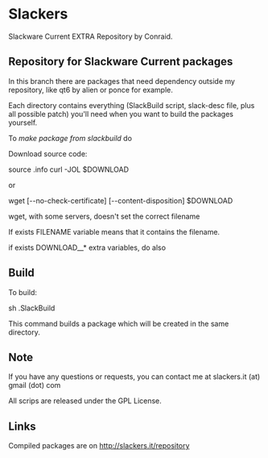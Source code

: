 # Slackers

Slackware Current EXTRA Repository by Conraid.

## Repository for Slackware Current packages

In this branch there are packages that need dependency outside my repository, like qt6 by alien or ponce for example.

Each directory contains everything (SlackBuild script, slack-desc file, plus all possible patch) you'll need when you want to build the packages yourself. 

To *make package from slackbuild* do

Download source code:

  source .info
  curl -JOL $DOWNLOAD

or

  wget [--no-check-certificate] [--content-disposition] $DOWNLOAD

wget, with some servers, doesn't set the correct filename

If exists FILENAME variable means that it contains the filename.

if exists DOWNLOAD__* extra variables, do also

## Build

To build:

  sh .SlackBuild

This command builds a package which will be created in the same directory.

## Note

If you have any questions or requests, you can contact me at slackers.it (at) gmail (dot) com

All scrips are released under the GPL License.

## Links

Compiled packages are on http://slackers.it/repository

